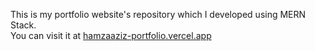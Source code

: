 This is my portfolio website's repository which I developed using MERN Stack.
<br>You can visit it at [hamzaaziz-portfolio.vercel.app](https://hamzaaziz-portfolio.vercel.app/)
